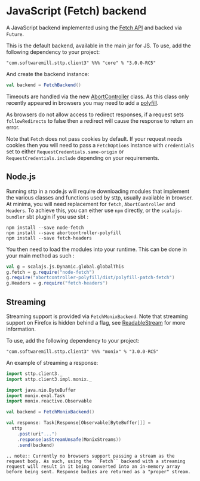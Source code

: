 # JavaScript (Fetch) backend

A JavaScript backend implemented using the [Fetch API](https://developer.mozilla.org/en-US/docs/Web/API/Fetch_API) and backed via `Future`.

This is the default backend, available in the main jar for JS. To use, add the following dependency to your project:

```
"com.softwaremill.sttp.client3" %%% "core" % "3.0.0-RC5"
```

And create the backend instance:

```scala
val backend = FetchBackend()
```

Timeouts are handled via the new [AbortController](https://developer.mozilla.org/en-US/docs/Web/API/AbortController) class. As this class only recently appeared in browsers you may need to add a [polyfill](https://www.npmjs.com/package/abortcontroller-polyfill).

As browsers do not allow access to redirect responses, if a request sets `followRedirects` to false then a redirect will cause the response to return an error.

Note that `Fetch` does not pass cookies by default. If your request needs cookies then you will need to pass a `FetchOptions` instance with `credentials` set to either `RequestCredentials.same-origin` or `RequestCredentials.include` depending on your requirements.

## Node.js

Running sttp in a node.js will require downloading modules that implement the various classes and functions used by sttp, usually available in browser. At minima, you will need replacement for `fetch`, `AbortController` and `Headers`. To achieve this, you can either use `npm` directly, or the `scalajs-bundler` sbt plugin if you use sbt :

```
npm install --save node-fetch
npm install --save abortcontroller-polyfill
npm install --save fetch-headers
``` 

You then need to load the modules into your runtime. This can be done in
your main method as such :

```scala
val g = scalajs.js.Dynamic.global.globalThis
g.fetch = g.require("node-fetch")
g.require("abortcontroller-polyfill/dist/polyfill-patch-fetch")
g.Headers = g.require("fetch-headers")
```

## Streaming

Streaming support is provided via `FetchMonixBackend`. Note that streaming support on Firefox is hidden behind a flag, see
[ReadableStream](https://developer.mozilla.org/en-US/docs/Web/API/ReadableStream) for more information.

To use, add the following dependency to your project:

```
"com.softwaremill.sttp.client3" %%% "monix" % "3.0.0-RC5"
```

An example of streaming a response:

```scala   
import sttp.client3._
import sttp.client3.impl.monix._

import java.nio.ByteBuffer
import monix.eval.Task
import monix.reactive.Observable

val backend = FetchMonixBackend()

val response: Task[Response[Observable[ByteBuffer]]] =
  sttp
    .post(uri"...")
    .response(asStreamUnsafe(MonixStreams))
    .send(backend)
```      

```eval_rst
.. note:: Currently no browsers support passing a stream as the request body. As such, using the ``Fetch`` backend with a streaming request will result in it being converted into an in-memory array before being sent. Response bodies are returned as a "proper" stream.
```
